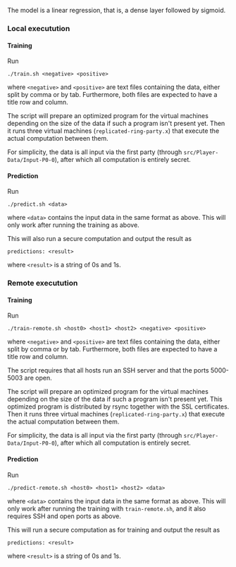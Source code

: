 The model is a linear regression, that is, a dense layer followed by
sigmoid.

### Local executution

#### Training

Run

```./train.sh <negative> <positive>```

where `<negative>` and `<positive>` are text files containing the
data, either split by comma or by tab. Furthermore, both files are
expected to have a title row and column.

The script will prepare an optimized program for the virtual machines
depending on the size of the data if such a program isn't present
yet. Then it runs three virtual machines (`replicated-ring-party.x`)
that execute the actual computation between them.

For simplicity, the data is all input via the first party (through
`src/Player-Data/Input-P0-0`), after which all computation is entirely
secret.

#### Prediction

Run

```./predict.sh <data>```

where `<data>` contains the input data in the same format as above.
This will only work after running the training as above.

This will also run a secure computation and output the result as

```predictions: <result>```

where `<result>` is a string of 0s and 1s.

### Remote executution

#### Training

Run

```./train-remote.sh <host0> <host1> <host2> <negative> <positive>```

where `<negative>` and `<positive>` are text files containing the
data, either split by comma or by tab. Furthermore, both files are
expected to have a title row and column.

The script requires that all hosts run an SSH server and that the
ports 5000-5003 are open.

The script will prepare an optimized program for the virtual machines
depending on the size of the data if such a program isn't present
yet. This optimized program is distributed by rsync together with the
SSL certificates. Then it runs three virtual machines
(`replicated-ring-party.x`) that execute the actual computation
between them.

For simplicity, the data is all input via the first party (through
`src/Player-Data/Input-P0-0`), after which all computation is entirely
secret.

#### Prediction

Run

```./predict-remote.sh <host0> <host1> <host2> <data>```

where `<data>` contains the input data in the same format as above.
This will only work after running the training with `train-remote.sh`,
and it also requires SSH and open ports as above.

This will run a secure computation as for training and output the result as

```predictions: <result>```

where `<result>` is a string of 0s and 1s.
